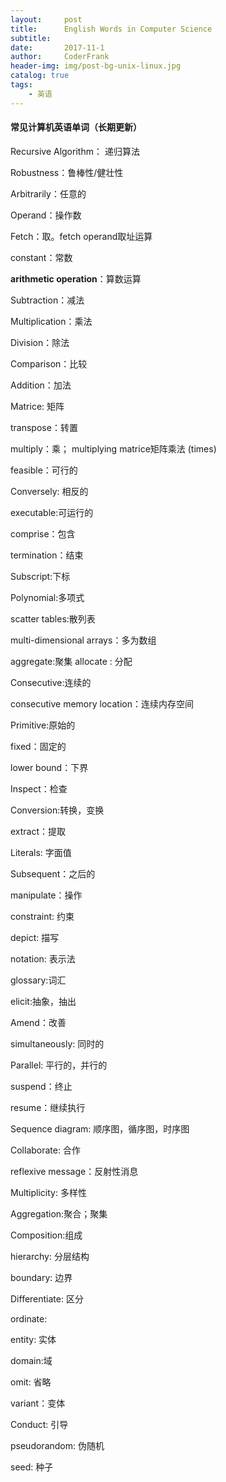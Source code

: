 ```yaml
---
layout:     post
title:      English Words in Computer Science
subtitle:   
date:       2017-11-1
author:     CoderFrank	
header-img: img/post-bg-unix-linux.jpg
catalog: true
tags:
    - 英语
---
```




#### 常见计算机英语单词（长期更新）

Recursive Algorithm： 递归算法

Robustness：鲁棒性/健壮性

Arbitrarily：任意的

Operand：操作数

Fetch：取。fetch operand取址运算

constant：常数

**arithmetic operation**：算数运算

Subtraction：减法

Multiplication：乘法

Division：除法

Comparison：比较

Addition：加法

Matrice: 矩阵

transpose：转置

multiply：乘；  multiplying matrice矩阵乘法 (times)

feasible：可行的

Conversely: 相反的

executable:可运行的

comprise：包含

termination：结束

Subscript:下标

Polynomial:多项式

scatter tables:散列表

multi-dimensional arrays：多为数组

aggregate:聚集
allocate : 分配

Consecutive:连续的

consecutive memory location：连续内存空间

Primitive:原始的

fixed：固定的

lower bound：下界

Inspect：检查

Conversion:转换，变换

extract：提取

Literals:  字面值

Subsequent：之后的

manipulate：操作

constraint: 约束

depict: 描写

notation: 表示法

glossary:词汇

elicit:抽象，抽出

Amend：改善

simultaneously: 同时的

Parallel: 平行的，并行的

suspend：终止 

resume：继续执行

Sequence diagram: 顺序图，循序图，时序图

Collaborate: 合作

reflexive message：反射性消息

Multiplicity: 多样性

Aggregation:聚合；聚集

Composition:组成

hierarchy: 分层结构 

boundary: 边界

Differentiate: 区分

ordinate: 

entity: 实体

domain:域

omit: 省略

variant：变体

Conduct: 引导

pseudorandom: 伪随机

seed: 种子